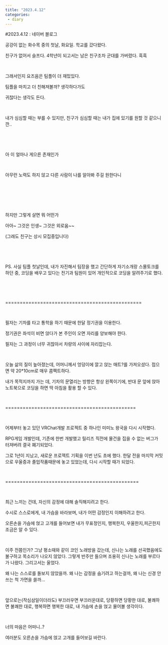 ```yaml
---
title: "2023.4.12"
categories:
 - diary
---
```

#2023.4.12 : 네이버 블로그
<div class="wrap_rabbit pcol2 _param(1) _postViewArea223071928750" id="post-view223071928750">
<!-- Rabbit HTML --><div class="se-viewer se-theme-default" lang="ko-KR">
<!-- SE_DOC_HEADER_END -->
<div class="se-main-container">
<div class="se-component se-text se-l-default" id="SE-2a7477eb-3b6e-4942-b186-31f1696e2fc8">
<div class="se-component-content">
<div class="se-section se-section-text se-l-default">
<div class="se-module se-module-text">
<!-- SE-TEXT { --><p class="se-text-paragraph se-text-paragraph-align-" id="SE-2c2fd0bd-29c3-4e41-a140-c556e3f439f9" style=""><span class="se-fs- se-ff-" id="SE-4ce1cc2f-5685-44ed-922b-e4f50bc2973f" style="">공강이 없는 화수목 중의 첫날, 화요일. 학교를 갔다왔다. </span></p><!-- } SE-TEXT --><!-- SE-TEXT { --><p class="se-text-paragraph se-text-paragraph-align-" id="SE-b2afe67c-be0c-42be-8fdd-e0f2f06a0e06" style=""><span class="se-fs- se-ff-" id="SE-22f40a89-7b92-455d-b057-f3d6309e4f48" style="">친구가 없어서 슬프다. 4학년이 되고서는 남은 친구조차 군대를 가버렸다. 흑흑</span></p><!-- } SE-TEXT --><!-- SE-TEXT { --><p class="se-text-paragraph se-text-paragraph-align-" id="SE-38a9391b-2206-4877-92cd-4548b0a5dd05" style=""><span class="se-fs- se-ff-" id="SE-46bb3473-3a11-49de-8b7a-23f8bde538f2" style="">​</span></p><!-- } SE-TEXT --><!-- SE-TEXT { --><p class="se-text-paragraph se-text-paragraph-align-" id="SE-d819206a-34a1-427b-8fdb-ef71fcb6ec26" style=""><span class="se-fs- se-ff-" id="SE-0c576101-7274-448e-bf1f-17d64b04c5ba" style="">그래서인지 요즈음은 팀플이 더 재밌있다.</span></p><!-- } SE-TEXT --><!-- SE-TEXT { --><p class="se-text-paragraph se-text-paragraph-align-" id="SE-08423c27-a738-433d-b8ed-a868f95c820b" style=""><span class="se-fs- se-ff-" id="SE-66fde362-a501-41cf-bb7e-e9017220ff04" style="">팀플을 마치고 더 친해져볼까? 생각하다가도</span></p><!-- } SE-TEXT --><!-- SE-TEXT { --><p class="se-text-paragraph se-text-paragraph-align-" id="SE-141fc214-5000-4837-ab31-1475a7279d28" style=""><span class="se-fs- se-ff-" id="SE-9e7ff7ff-122e-4215-b71c-0605d12daba6" style="">귀찮다는 생각도 든다. </span></p><!-- } SE-TEXT --><!-- SE-TEXT { --><p class="se-text-paragraph se-text-paragraph-align-" id="SE-02b6eaf8-5461-4027-8874-b05a333d9d0b" style=""><span class="se-fs- se-ff-" id="SE-e9e1d260-a47b-441c-9203-2b7ddfbbe848" style="">​</span></p><!-- } SE-TEXT --><!-- SE-TEXT { --><p class="se-text-paragraph se-text-paragraph-align-" id="SE-c1d5ab31-286d-4105-93fd-39bac62c70a4" style=""><span class="se-fs- se-ff-" id="SE-bb39a658-1d52-4417-b0f5-98341d69f2de" style="">내가 심심할 때는 부를 수 있지만, 친구가 심심할 때는 내가 집에 있기를 원할 것 같으니깐..</span></p><!-- } SE-TEXT --><!-- SE-TEXT { --><p class="se-text-paragraph se-text-paragraph-align-" id="SE-e8d3e11b-678f-4d6c-99a6-79a5a96d43ce" style=""><span class="se-fs- se-ff-" id="SE-913c1127-1fe3-44c4-b496-ee6b034ebbf7" style="">​</span></p><!-- } SE-TEXT --><!-- SE-TEXT { --><p class="se-text-paragraph se-text-paragraph-align-" id="SE-400ce2c9-bc48-4eea-9ae3-0df1ff95ee3d" style=""><span class="se-fs- se-ff-" id="SE-baeb59f0-a452-4ac1-b5c4-310fae4b6f8a" style="">​</span></p><!-- } SE-TEXT --><!-- SE-TEXT { --><p class="se-text-paragraph se-text-paragraph-align-" id="SE-a4b4cee4-a513-4d59-9bda-5ad15353bebc" style=""><span class="se-fs- se-ff-" id="SE-f4b4aae7-8aa2-4484-85ee-7c17bb1cc3f3" style="">아 이 얼마나 게으른 존재인가</span></p><!-- } SE-TEXT --><!-- SE-TEXT { --><p class="se-text-paragraph se-text-paragraph-align-" id="SE-907a6c1c-d052-453e-9498-58a9b0c4cc04" style=""><span class="se-fs- se-ff-" id="SE-df0ef35c-e299-48bb-a055-5c3848664538" style="">​</span></p><!-- } SE-TEXT --><!-- SE-TEXT { --><p class="se-text-paragraph se-text-paragraph-align-" id="SE-a4c90e46-6f0d-4f53-b383-af45575233df" style=""><span class="se-fs- se-ff-" id="SE-fbad9dd6-4513-4860-9fcf-658c6eb55d27" style="">아무런 노력도 하지 않고 다른 사람이 나를 알아봐 주길 원한다니</span></p><!-- } SE-TEXT --><!-- SE-TEXT { --><p class="se-text-paragraph se-text-paragraph-align-" id="SE-c632c719-8f41-42ad-810a-f712d14aa145" style=""><span class="se-fs- se-ff-" id="SE-64472477-df3a-48af-b9b9-bc17285440b4" style="">​</span></p><!-- } SE-TEXT --><!-- SE-TEXT { --><p class="se-text-paragraph se-text-paragraph-align-" id="SE-4df5bd88-ce7e-4294-9f65-50177ae3743f" style=""><span class="se-fs- se-ff-" id="SE-23639cbd-7fd1-46fe-b986-cfd3246b50eb" style="">​</span></p><!-- } SE-TEXT --><!-- SE-TEXT { --><p class="se-text-paragraph se-text-paragraph-align-" id="SE-7b229599-bdbc-47e7-b599-6ab4075b21d5" style=""><span class="se-fs- se-ff-" id="SE-f16eb5cf-961d-45a6-a7b2-b07420965aaa" style="">​</span></p><!-- } SE-TEXT --><!-- SE-TEXT { --><p class="se-text-paragraph se-text-paragraph-align-" id="SE-c6d1e531-59e8-4f60-afd5-cc19b449016b" style=""><span class="se-fs- se-ff-" id="SE-5aabca39-5e4f-4944-88de-74ad83c90159" style="">하지만 그렇게 살면 뭐 어떤가</span></p><!-- } SE-TEXT --><!-- SE-TEXT { --><p class="se-text-paragraph se-text-paragraph-align-" id="SE-80a6f767-40eb-4e6d-a136-f2fe4e04677b" style=""><span class="se-fs- se-ff-" id="SE-0fb6c71c-3eb9-4d01-a57f-81a18b5c80e0" style="">아아~ 그것은 인생~ 그것은 외로움~~</span></p><!-- } SE-TEXT --><!-- SE-TEXT { --><p class="se-text-paragraph se-text-paragraph-align-" id="SE-b9a793bc-cb8c-4a38-b71c-66b1b0c572eb" style=""><span class="se-fs- se-ff-" id="SE-4df245c0-5560-45f1-9d19-a13a4a171a26" style="">(그래도 친구는 상시 모집중입니다)</span></p><!-- } SE-TEXT --><!-- SE-TEXT { --><p class="se-text-paragraph se-text-paragraph-align-" id="SE-626f7f95-1aff-4cab-98a4-dc594ae67c0a" style=""><span class="se-fs- se-ff-" id="SE-64dc7c6f-0b13-4327-b0ab-ada6925e25da" style="">​</span></p><!-- } SE-TEXT --><!-- SE-TEXT { --><p class="se-text-paragraph se-text-paragraph-align-" id="SE-3a899cf0-ab6e-4923-84e7-2fc48cee7c65" style=""><span class="se-fs- se-ff-" id="SE-f144e66f-b7ab-474c-8aa2-973c009d71b0" style="">​</span></p><!-- } SE-TEXT --><!-- SE-TEXT { --><p class="se-text-paragraph se-text-paragraph-align-" id="SE-5710d848-fe04-4b02-8269-22f84d194ce7" style=""><span class="se-fs- se-ff-" id="SE-553ae547-931c-4f93-8374-7d1ed9268479" style="">PS. 사실 팀플 첫날인데, 내가 자진해서 팀장을 했고 간단하게 자기소개랑 스몰토크를 하던 중, 코딩을 배우고 있다는 전기과 팀원이 있어 개인적으로 코딩을 알려주기로 했다.</span></p><!-- } SE-TEXT --><!-- SE-TEXT { --><p class="se-text-paragraph se-text-paragraph-align-" id="SE-5fb345ce-a350-4d6b-a9d2-c2d6605f7315" style=""><span class="se-fs- se-ff-" id="SE-74dbd963-c768-439f-9114-63b5df0658cc" style="">​</span></p><!-- } SE-TEXT --><!-- SE-TEXT { --><p class="se-text-paragraph se-text-paragraph-align-" id="SE-f8ce6385-f05a-4edb-a2b2-34ebc71b55cb" style=""><span class="se-fs- se-ff-" id="SE-9eae4ed1-93ac-4daf-bf0c-78de66ed0162" style="">​</span></p><!-- } SE-TEXT --><!-- SE-TEXT { --><p class="se-text-paragraph se-text-paragraph-align-" id="SE-a882867d-3f52-4628-a9e0-8d1df5dd2e6c" style=""><span class="se-fs- se-ff-" id="SE-1c5b07f8-a3f5-4f04-82d7-4c1ca93645d6" style="">===============================================</span></p><!-- } SE-TEXT --><!-- SE-TEXT { --><p class="se-text-paragraph se-text-paragraph-align-" id="SE-6c121f44-8367-4c63-b921-45ab41c8a387" style=""><span class="se-fs- se-ff-" id="SE-435d1362-3f7e-4ca4-8792-54f4ec701720" style="">​</span></p><!-- } SE-TEXT --><!-- SE-TEXT { --><p class="se-text-paragraph se-text-paragraph-align-" id="SE-49535028-d5b1-4427-af74-4d2ebdfe126b" style=""><span class="se-fs- se-ff-" id="SE-74d62260-4ac8-4d32-94df-a4f909552fde" style="">필자는 기차를 타고 통학을 하기 때문에 한달 정기권을 이용한다.</span></p><!-- } SE-TEXT --><!-- SE-TEXT { --><p class="se-text-paragraph se-text-paragraph-align-" id="SE-318b7f75-fe41-49d5-b600-51b1ee5dbbf6" style=""><span class="se-fs- se-ff-" id="SE-becf3a87-0296-4b2a-b3cf-3c305f3122a8" style="">정기권은 좌석이 비면 앉다가 본 주인이 오면 자리를 양보해야 한다.</span></p><!-- } SE-TEXT --><!-- SE-TEXT { --><p class="se-text-paragraph se-text-paragraph-align-" id="SE-62ea819f-07fe-4edc-a676-08f058c466d8" style=""><span class="se-fs- se-ff-" id="SE-1718def2-fb94-4e07-aed6-17f8e5cb6d43" style="">필자는 그 과정이 너무 귀찮아서 차량의 사이에 자리잡는다.</span></p><!-- } SE-TEXT --><!-- SE-TEXT { --><p class="se-text-paragraph se-text-paragraph-align-" id="SE-bb16ccca-6e21-4beb-8d92-6db7d9d9ffc1" style=""><span class="se-fs- se-ff-" id="SE-48446d88-97a2-44d9-8573-7935bf513fc7" style="">​</span></p><!-- } SE-TEXT --><!-- SE-TEXT { --><p class="se-text-paragraph se-text-paragraph-align-" id="SE-f0c534a2-cae7-41d5-b3e0-d9479775f1d5" style=""><span class="se-fs- se-ff-" id="SE-0ab2e216-716a-452c-8839-5cbd79d21c56" style="">오늘 삶의 질이 높아졌는데, 어머니께서 엉덩이에 깔고 앉는 매트?를 가져오셨다. 접으면 약 20*10cm로 매우 콤팩트하다. </span></p><!-- } SE-TEXT --><!-- SE-TEXT { --><p class="se-text-paragraph se-text-paragraph-align-" id="SE-cd034226-120e-4b36-bc36-90df7a1594c4" style=""><span class="se-fs- se-ff-" id="SE-f1e3ace3-078f-496b-aa3e-c0ca726e8f66" style="">내가 목적지까지 가는 데, 기차의 문열리는 방향은 항상 왼쪽이기에, 반대 문 앞에 앉아 노트북으로 코딩을 하면 딱 아침을 활용 할 수 있다.</span></p><!-- } SE-TEXT --><!-- SE-TEXT { --><p class="se-text-paragraph se-text-paragraph-align-" id="SE-e63661aa-146b-4108-bc89-a677c626f674" style=""><span class="se-fs- se-ff-" id="SE-c87eae66-662a-4649-b6fd-3ab98e1f748a" style="">​</span></p><!-- } SE-TEXT --><!-- SE-TEXT { --><p class="se-text-paragraph se-text-paragraph-align-" id="SE-5cdc209b-3535-458b-ae32-cc8d2fd390d8" style=""><span class="se-fs- se-ff-" id="SE-e434ff95-3865-4c9e-b77e-7b1894994314" style="">=============================================</span></p><!-- } SE-TEXT --><!-- SE-TEXT { --><p class="se-text-paragraph se-text-paragraph-align-" id="SE-50523628-64f7-41d2-b7a4-1cf3ccaf57c0" style=""><span class="se-fs- se-ff-" id="SE-d3876f64-04df-403c-b14d-201e222ef562" style="">​</span></p><!-- } SE-TEXT --><!-- SE-TEXT { --><p class="se-text-paragraph se-text-paragraph-align-" id="SE-d1924741-59c2-4d14-adf2-8475972f1afb" style=""><span class="se-fs- se-ff-" id="SE-5cc4ab82-534b-4a15-9136-53a9c3d261da" style="">어제부터 놓고 있던 VRChat개발 프로젝트 중 하나인 미미노 왕국을 다시 시작했다.</span></p><!-- } SE-TEXT --><!-- SE-TEXT { --><p class="se-text-paragraph se-text-paragraph-align-" id="SE-e802bfd6-1b3e-4c24-84b1-41591ba0e5ae" style=""><span class="se-fs- se-ff-" id="SE-34dc84e1-0de8-40bf-af2a-80eaf13c1f76" style="">RPG게임 개발인데, 기존에 한번 개발했고 릴리즈 직전에 물건을 집을 수 없는 버그가 터져버려 결국 폐기되었다.</span></p><!-- } SE-TEXT --><!-- SE-TEXT { --><p class="se-text-paragraph se-text-paragraph-align-" id="SE-ff934676-50ea-4ea7-a423-ef7ec127bf68" style=""><span class="se-fs- se-ff-" id="SE-a41b17c9-bb31-4546-a641-a4535b104898" style="">그로 1년이 지났고, 새로운 프로젝트 기획을 이번 년도 초에 했다. 한달 전을 마지막 커밋으로 우울증과 졸업작품때문에 놓고 있었는데, 다시 시작할 때가 되었다.</span></p><!-- } SE-TEXT --><!-- SE-TEXT { --><p class="se-text-paragraph se-text-paragraph-align-" id="SE-8e3c3a47-5aaf-48aa-9fdd-3ad2ea4fb941" style=""><span class="se-fs- se-ff-" id="SE-fbf10609-f893-4ab5-bcc4-a63dee8a2ccf" style="">​</span></p><!-- } SE-TEXT --><!-- SE-TEXT { --><p class="se-text-paragraph se-text-paragraph-align-" id="SE-7e9b6458-fc73-4d62-9091-558e56471314" style=""><span class="se-fs- se-ff-" id="SE-fe4bc2d0-cd5f-4d6a-a284-d0b7e6b3fa0d" style="">==============================================</span></p><!-- } SE-TEXT --><!-- SE-TEXT { --><p class="se-text-paragraph se-text-paragraph-align-" id="SE-d09eba1c-fe85-475f-9ec5-d539d72f0667" style=""><span class="se-fs- se-ff-" id="SE-fbe8bb85-8134-4c48-8537-872e45d6bcbc" style="">​</span></p><!-- } SE-TEXT --><!-- SE-TEXT { --><p class="se-text-paragraph se-text-paragraph-align-" id="SE-9e1714d2-bd30-427f-8a56-a2e8148742eb" style=""><span class="se-fs- se-ff-" id="SE-c8c54b3b-67aa-4770-a85c-7204a02a9502" style="">최근 느끼는 건데, 자신의 감정에 대해 솔직해지려고 한다.</span></p><!-- } SE-TEXT --><!-- SE-TEXT { --><p class="se-text-paragraph se-text-paragraph-align-" id="SE-93a98fa7-abc8-4d0a-9cc0-1a4653e9937f" style=""><span class="se-fs- se-ff-" id="SE-437f96ba-b6c7-462d-a747-fe1c5fc5586e" style="">수시로 스스로에게, 내 가슴을 바라보며, 내가 어떤 감정인지 이해하려고 한다.</span></p><!-- } SE-TEXT --><!-- SE-TEXT { --><p class="se-text-paragraph se-text-paragraph-align-" id="SE-e05097c9-638e-4b1c-aaea-f449bb89154f" style=""><span class="se-fs- se-ff-" id="SE-83734f60-a43e-4a6f-a8cc-81756ef0e4a7" style="">오른손을 가슴에 얹고 고개를 들어보면 내가 무표정인지, 행복한지, 우울한지,피곤한지 조금은 알 수 있다.</span></p><!-- } SE-TEXT --><!-- SE-TEXT { --><p class="se-text-paragraph se-text-paragraph-align-" id="SE-931f917a-1001-4266-8738-c950e7e935c3" style=""><span class="se-fs- se-ff-" id="SE-f6ce5365-fc89-4028-a947-d11c6ffbe91a" style="">​</span></p><!-- } SE-TEXT --><!-- SE-TEXT { --><p class="se-text-paragraph se-text-paragraph-align-" id="SE-7ae46a85-cee8-40e6-bec0-5125cc28b913" style=""><span class="se-fs- se-ff-" id="SE-eb5ad823-f675-4970-925b-2316c6255cb0" style="">이주 전쯤인가? 그냥 평소때와 같이 코인 노래방을 갔는데, 신나는 노래를 선곡했음에도 불구하고 목소리가 나오지 않았다. 그렇게 반주만 들으며 조용히 신나는 노래를 부르다가 나왔다. 그리고서는 울었다.</span></p><!-- } SE-TEXT --><!-- SE-TEXT { --><p class="se-text-paragraph se-text-paragraph-align-" id="SE-7088b4e1-7cdb-4d03-af9c-84d1ef3f19cb" style=""><span class="se-fs- se-ff-" id="SE-09e6ffc4-6e4b-4173-a68a-0ee1feb863cb" style="">왜 나는 스스로를 돌보지 않았을까. 왜 나는 감정을 숨기려고 하는걸까, 왜 나는 신경 안쓰는 척 가면을 쓸까...</span></p><!-- } SE-TEXT --><!-- SE-TEXT { --><p class="se-text-paragraph se-text-paragraph-align-" id="SE-ec2060a8-7c72-4d10-94c4-06966d95d07c" style=""><span class="se-fs- se-ff-" id="SE-fc7850be-53d0-4691-b997-e1f2aadc696a" style="">​</span></p><!-- } SE-TEXT --><!-- SE-TEXT { --><p class="se-text-paragraph se-text-paragraph-align-" id="SE-17fe6369-e171-487c-8629-75a5db2183be" style=""><span class="se-fs- se-ff-" id="SE-e64c5d7c-f277-4c74-a033-72f1c5bd7b6c" style="">앞으로는(작심삼일이더라도) 부끄러우면 부끄러운대로, 당황하면 당황한 대로, 불쾌하면 불쾌한 대로, 행복하면 행복한 대로, 내 가슴에 손을 얹고 물어볼 생각이다.</span></p><!-- } SE-TEXT --><!-- SE-TEXT { --><p class="se-text-paragraph se-text-paragraph-align-" id="SE-a003fac4-f41e-4489-a290-1b2e7f003d52" style=""><span class="se-fs- se-ff-" id="SE-76e3b720-66f2-47f8-9af7-7487260efb4c" style="">​</span></p><!-- } SE-TEXT --><!-- SE-TEXT { --><p class="se-text-paragraph se-text-paragraph-align-" id="SE-b8bee36e-6230-4c58-bd5c-1dcedfc3ff05" style=""><span class="se-fs- se-ff-" id="SE-a746bae2-48b9-48fe-847e-ade0b860806c" style="">너의 마음은 어떠니..?</span></p><!-- } SE-TEXT --><!-- SE-TEXT { --><p class="se-text-paragraph se-text-paragraph-align-" id="SE-fbbd9b1b-1053-4d51-9afc-29a31b729371" style=""><span class="se-fs- se-ff-" id="SE-f0788c30-7b51-4f86-9c79-e4b5b9882c1e" style="">여러분도 오른손을 가슴에 얹고 고개를 들어보길 바란다.</span></p><!-- } SE-TEXT --><!-- SE-TEXT { --><p class="se-text-paragraph se-text-paragraph-align-" id="SE-586c448e-5b67-4a11-a119-32ce16106b9f" style=""><span class="se-fs- se-ff-" id="SE-6f9d4a17-e60f-4dd2-a615-e9d0e4e56b8f" style="">​</span></p><!-- } SE-TEXT --><!-- SE-TEXT { --><p class="se-text-paragraph se-text-paragraph-align-" id="SE-ccd411ac-5d0b-4ac5-a93d-866dea963d71" style=""><span class="se-fs- se-ff-" id="SE-4ba6af5b-5680-45e3-b65a-9e6d6881f7d1" style="">​</span></p><!-- } SE-TEXT -->
</div>
</div>
</div>
</div> </div>
</div>
</div>